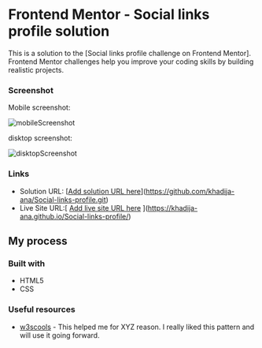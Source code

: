  # Frontend Mentor - Social links profile solution

This is a solution to the [Social links profile challenge on Frontend Mentor].
 Frontend Mentor challenges help you improve your coding skills by building realistic projects. 



### Screenshot
Mobile screenshot:

![mobileScreenshot](https://github.com/khadija-ana/Social-links-profile/assets/163385226/587babd2-41cd-4611-a5df-a754da85a569)

disktop screenshot:

![disktopScreenshot](https://github.com/khadija-ana/Social-links-profile/assets/163385226/ac622d2c-b98d-459b-9ed6-6c5b46f12c6b)

### Links

- Solution URL: [[Add solution URL here](https://your-solution-url.com)](https://github.com/khadija-ana/Social-links-profile.git)
- Live Site URL:[ [Add live site URL here](https://your-live-site-url.com)
](https://khadija-ana.github.io/Social-links-profile/)
## My process

### Built with

-  HTML5 
- CSS 


### Useful resources

- [w3scools]([https://www.example.com](https://www.w3schools.com/css/css3_mediaqueries.asp)) - This helped me for XYZ reason. I really liked this pattern and will use it going forward.





